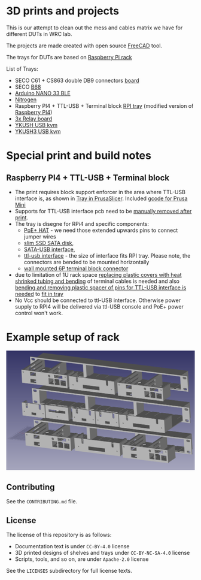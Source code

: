 <!--
SPDX-FileCopyrightText: Huawei Inc.

SPDX-License-Identifier: CC-BY-4.0
-->

# 3D prints and projects


This is our attempt to clean out the mess and cables matrix we have for different DUTs in WRC lab.

The projects are made created with open source [FreeCAD](https://www.freecadweb.org) tool.

The trays for DUTs are based on [Raspberry Pi rack](https://www.prusaprinters.org/prints/69176-1u-raspberry-pi-rack-with-moduler-trays/files)

List of Trays:

- SECO C61 + CS863 double DB9 connectors [board](SBCB68_tray.png) 
- SECO [B68](SBCB68_tray.png)
- [Arduino NANO 33 BLE ](Arduino_Nano_33_BLE_tray.png)
- [Nitrogen](3D_shelves/Nitrogen_tray.png)
- Raspberry PI4 + TTL-USB + Terminal block [RPI tray](3D_shelves/trpi4-1-rpi4-tray-all.png) (modified version of [Raspberry PI4](https://www.prusaprinters.org/prints/69176-1u-raspberry-pi-rack-with-moduler-trays/files))
- [3x Relay board ](3D_shelves/relay_tray-Relay_tray.png)
- [YKUSH USB kvm](3D_shelves/ykush_tray.png)
- [YKUSH3 USB kvm](3D_shelves/ykush3_tray.png)


# Special print and build notes

## Raspberry PI4 + TTL-USB + Terminal block

* The print requires block support enforcer in the area where TTL-USB interface is, as shown in [Tray in PrusaSlicer](trpi4-prusaslicer.png). Included [gcode for Prusa Mini](trpi4-1-rpi4-tray-all_0.2mm_PETG_MINI_7h22m.gcode) 
* Supports for TTL-USB interface pcb need to be [manually removed after print](remove_supports.png).
* The tray is disegne for RPi4 and specific components:
  * [PoE+ HAT](https://www.amazon.de/gp/product/B0928ZD7QQ) - we need those extended upwards pins to connect jumper wires
  * [slim SSD SATA disk](https://www.komputronik.pl/product/376298/kingston-ssd-a400-120gb.html), 
  * [SATA-USB interface](https://www.amazon.de/-/en/gp/product/B06XCV1W97), 
  * [ttl-usb interface](https://www.aliexpress.com/item/32786625237.html) -  the size of interface fits RPI tray. Please note, the connectors are bended to be mounted horizontally
  * [wall mounted 6P terminal block connector](https://www.aliexpress.com/item/10000003892271.html)
* due to limitation of 1U rack space [replacing plastic covers with heat shrinked tubing and bending](bend_connectors.png) of terminal cables is needed and also [bending and removing plastic spacer of pins for TTL-USB interface is needed](bend_pins.png) to [fit in tray](rpi_assembly.png)
* No Vcc should be connected to ttl-USB interface. Otherwise power supply to RPI4 will be delivered via ttl-USB console and PoE+ power control won't work.

# Example setup of rack

![Example rack setup](DUT_rack.png)
## Contributing

See the `CONTRIBUTING.md` file.

## License

The license of this repository is as follows:

* Documentation text is under `CC-BY-4.0` license
* 3D printed designs of shelves and trays under `CC-BY-NC-SA-4.0` license
* Scripts, tools, and so on, are under `Apache-2.0` license

See the `LICENSES` subdirectory for full license texts.
